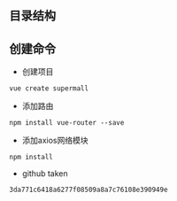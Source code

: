 ## 目录结构



## 创建命令

- 创建项目

```
vue create supermall
```

- 添加路由

```
npm install vue-router --save
```

- 添加axios网络模块

```
npm install 
```



- github taken

```
3da771c6418a6277f08509a8a7c76108e390949e
```

